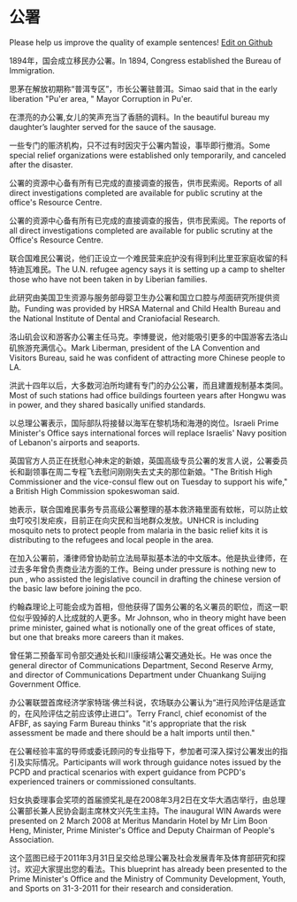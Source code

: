 # 公署

Please help us improve the quality of example sentences! [Edit on Github](https://github.com/jiyushe/jiyu-example-sentence-source/blob/main/chinese/gongshu.md)

<p><span class="chinese">1894年，国会成立移民办公署。</span><span class="english">In 1894, Congress established the Bureau of Immigration.</span></p>

<p><span class="chinese">思茅在解放初期称“普洱专区”，市长公署驻普洱。</span><span class="english">Simao said that in the early liberation "Pu'er area, " Mayor Corruption in Pu'er.</span></p>

<p><span class="chinese">在漂亮的办公署,女儿的笑声充当了香肠的调料。</span><span class="english">In the beautiful bureau my daughter’s laughter served for the sauce of the sausage.</span></p>

<p><span class="chinese">一些专门的赈济机构，只不过有时因灾于公署内暂设，事毕即行撤消。</span><span class="english">Some special relief organizations were established only temporarily, and canceled after the disaster.</span></p>

<p><span class="chinese">公署的资源中心备有所有已完成的直接调查的报告，供市民索阅。</span><span class="english">Reports of all direct investigations completed are available for public scrutiny at the office's Resource Centre.</span></p>

<p><span class="chinese">公署的资源中心备有所有已完成的直接调查的报告，供市民索阅。</span><span class="english">The reports of all direct investigations completed are available for public scrutiny at the Office's Resource Centre.</span></p>

<p><span class="chinese">联合国难民公署说，他们正设立一个难民营来庇护没有得到利比里亚家庭收留的科特迪瓦难民。</span><span class="english">The U.N. refugee agency says it is setting up a camp to shelter those who have not been taken in by Liberian families.</span></p>

<p><span class="chinese">此研究由美国卫生资源与服务部母婴卫生办公署和国立口腔与颅面研究所提供资助。</span><span class="english">Funding was provided by HRSA Maternal and Child Health Bureau and the National Institute of Dental and Craniofacial Research.</span></p>

<p><span class="chinese">洛山矶会议和游客办公署主任马克。李博曼说，他对能吸引更多的中国游客去洛山矶旅游充满信心。</span><span class="english">Mark Liberman, president of the LA Convention and Visitors Bureau, said he was confident of attracting more Chinese people to LA.</span></p>

<p><span class="chinese">洪武十四年以后，大多数河泊所均建有专门的办公公署，而且建置规制基本类同。</span><span class="english">Most of such stations had office buildings fourteen years after Hongwu was in power, and they shared basically unified standards.</span></p>

<p><span class="chinese">以总理公署表示，国际部队将接替以海军在黎机场和海港的岗位。</span><span class="english">Israeli Prime Minister's Office says international forces will replace Israelis' Navy position of Lebanon's airports and seaports.</span></p>

<p><span class="chinese">英国官方人员正在抚慰心神未定的新娘，英国高级专员公署的发言人说，公署委员长和副领事在周二专程飞去慰问刚刚失去丈夫的那位新娘。</span><span class="english">"The British High Commissioner and the vice-consul flew out on Tuesday to support his wife," a British High Commission spokeswoman said.</span></p>

<p><span class="chinese">她表示，联合国难民事务专员高级公署整理的基本救济箱里面有蚊帐，可以防止蚊虫叮咬引发疟疾，目前正在向灾民和当地群众发放。</span><span class="english">UNHCR is including mosquito nets to protect people from malaria in the basic relief kits it is distributing to the refugees and local people in the area.</span></p>

<p><span class="chinese">在加入公署前，潘律师曾协助前立法局草拟基本法的中文版本。他是执业律师，在过去多年曾负责商业法方面的工作。</span><span class="english">Being under pressure is nothing new to pun , who assisted the legislative council in drafting the chinese version of the basic law before joining the pco.</span></p>

<p><span class="chinese">约翰森理论上可能会成为首相，但他获得了国务公署的名义署员的职位，而这一职位似乎毁掉的人比成就的人更多。</span><span class="english">Mr Johnson, who in theory might have been prime minister, gained what is notionally one of the great offices of state, but one that breaks more careers than it makes.</span></p>

<p><span class="chinese">曾任第二预备军司令部交通处长和川康绥靖公署交通处长。</span><span class="english">He was once the general director of Communications Department, Second Reserve Army, and director of Communications Department under Chuankang Suijing Government Office.</span></p>

<p><span class="chinese">办公署联盟首席经济学家特瑞·佛兰科说，农场联办公署认为“进行风险评估是适宜的，在风险评估之前应该停止进口”。</span><span class="english">Terry Francl, chief economist of the AFBF, as saying Farm Bureau thinks "it's appropriate that the risk assessment be made and there should be a halt imports until then."</span></p>

<p><span class="chinese">在公署经验丰富的导师或委讬顾问的专业指导下，参加者可深入探讨公署发出的指引及实际情况。</span><span class="english">Participants will work through guidance notes issued by the PCPD and practical scenarios with expert guidance from PCPD's experienced trainers or commissioned consultants.</span></p>

<p><span class="chinese">妇女执委理事会奖项的首届颁奖礼是在2008年3月2日在文华大酒店举行，由总理公署部长兼人民协会副主席林文兴先生主持。</span><span class="english">The inaugural WIN Awards were presented on 2 March 2008 at Meritus Mandarin Hotel by Mr Lim Boon Heng, Minister, Prime Minister's Office and Deputy Chairman of People's Association.</span></p>

<p><span class="chinese">这个蓝图已经于2011年3月31日呈交给总理公署及社会发展青年及体育部研究和探讨。欢迎大家提出您的看法。</span><span class="english">This blueprint has already been presented to the Prime Minister's Office and the Ministry of Community Development, Youth, and Sports on 31-3-2011 for their research and consideration.</span></p>


